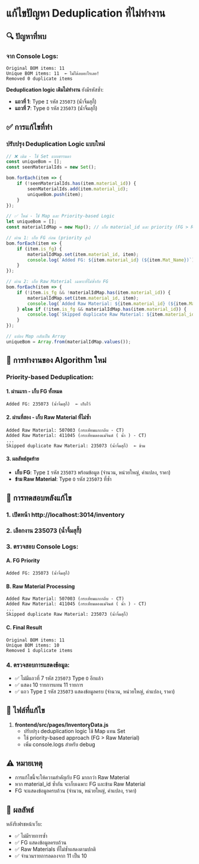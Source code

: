 # แก้ไขปัญหา Deduplication ที่ไม่ทำงาน

## 🔍 **ปัญหาที่พบ**

### จาก Console Logs:
```
Original BOM items: 11
Unique BOM items: 11  ← ไม่ได้ลบอะไรเลย!
Removed 0 duplicate items
```

**Deduplication logic เดิมไม่ทำงาน** ยังมีรหัสซ้ำ:
- **แถวที่ 1**: Type `I` รหัส `235073` (น้ำจิ้มสุกี้)
- **แถวที่ 7**: Type `O` รหัส `235073` (น้ำจิ้มสุกี้)

## ✅ **การแก้ไขที่ทำ**

### ปรับปรุง Deduplication Logic แบบใหม่

```javascript
// ❌ เดิม - ใช้ Set แบบธรรมดา
const uniqueBom = [];
const seenMaterialIds = new Set();

bom.forEach(item => {
    if (!seenMaterialIds.has(item.material_id)) {
        seenMaterialIds.add(item.material_id);
        uniqueBom.push(item);
    }
});

// ✅ ใหม่ - ใช้ Map และ Priority-based Logic
let uniqueBom = [];
const materialIdMap = new Map(); // เก็บ material_id และ priority (FG > Raw Material)

// ผ่าน 1: เก็บ FG ก่อน (priority สูง)
bom.forEach(item => {
    if (item.is_fg) {
        materialIdMap.set(item.material_id, item);
        console.log(`Added FG: ${item.material_id} (${item.Mat_Name})`);
    }
});

// ผ่าน 2: เก็บ Raw Material เฉพาะที่ไม่ซ้ำกับ FG
bom.forEach(item => {
    if (!item.is_fg && !materialIdMap.has(item.material_id)) {
        materialIdMap.set(item.material_id, item);
        console.log(`Added Raw Material: ${item.material_id} (${item.Mat_Name})`);
    } else if (!item.is_fg && materialIdMap.has(item.material_id)) {
        console.log(`Skipped duplicate Raw Material: ${item.material_id} (${item.Mat_Name})`);
    }
});

// แปลง Map กลับเป็น Array
uniqueBom = Array.from(materialIdMap.values());
```

## 🎯 **การทำงานของ Algorithm ใหม่**

### Priority-based Deduplication:

#### 1. **ผ่านแรก - เก็บ FG ทั้งหมด**
```
Added FG: 235073 (น้ำจิ้มสุกี้)  ← เก็บไว้
```

#### 2. **ผ่านที่สอง - เก็บ Raw Material ที่ไม่ซ้ำ**
```
Added Raw Material: 507003 (กระเทียมแกะกลีบ - CT)
Added Raw Material: 411045 (กระเทียมดองแม่จินต์ ( น้ำ ) - CT)
...
Skipped duplicate Raw Material: 235073 (น้ำจิ้มสุกี้)  ← ข้าม
```

#### 3. **ผลลัพธ์สุดท้าย**
- **เก็บ FG**: Type `I` รหัส `235073` พร้อมข้อมูล (จำนวน, หน่วยใหญ่, ค่าแปลง, ราคา)
- **ข้าม Raw Material**: Type `O` รหัส `235073` ที่ซ้ำ

## 🧪 **การทดสอบหลังแก้ไข**

### 1. เปิดหน้า http://localhost:3014/inventory
### 2. เลือกงาน 235073 (น้ำจิ้มสุกี้)
### 3. ตรวจสอบ Console Logs:

#### A. FG Priority
```
Added FG: 235073 (น้ำจิ้มสุกี้)
```

#### B. Raw Material Processing
```
Added Raw Material: 507003 (กระเทียมแกะกลีบ - CT)
Added Raw Material: 411045 (กระเทียมดองแม่จินต์ ( น้ำ ) - CT)
...
Skipped duplicate Raw Material: 235073 (น้ำจิ้มสุกี้)
```

#### C. Final Result
```
Original BOM items: 11
Unique BOM items: 10
Removed 1 duplicate items
```

### 4. ตรวจสอบการแสดงข้อมูล:
- ✅ ไม่มีแถวที่ 7 รหัส `235073` Type `O` อีกแล้ว
- ✅ แสดง 10 รายการแทน 11 รายการ
- ✅ แถว Type `I` รหัส `235073` แสดงข้อมูลครบ (จำนวน, หน่วยใหญ่, ค่าแปลง, ราคา)

## 📁 **ไฟล์ที่แก้ไข**

1. **frontend/src/pages/InventoryData.js**
   - ปรับปรุง deduplication logic ใช้ Map แทน Set
   - ใช้ priority-based approach (FG > Raw Material)
   - เพิ่ม console.logs สำหรับ debug

## ⚠️ **หมายเหตุ**

- การแก้ไขนี้จะให้ความสำคัญกับ FG มากกว่า Raw Material
- หาก material_id ซ้ำกัน จะเก็บเฉพาะ FG และข้าม Raw Material
- FG จะแสดงข้อมูลครบถ้วน (จำนวน, หน่วยใหญ่, ค่าแปลง, ราคา)

## 🎯 **ผลลัพธ์**

หลังรีเฟรชหน้าเว็บ:
- ✅ ไม่มีรายการซ้ำ
- ✅ FG แสดงข้อมูลครบถ้วน
- ✅ Raw Materials ที่ไม่ซ้ำแสดงตามปกติ
- ✅ จำนวนรายการลดลงจาก 11 เป็น 10

